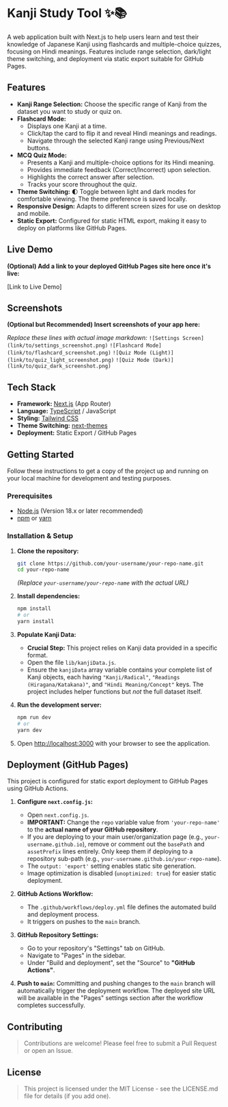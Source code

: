 # Kanji Study Tool ✨📚

A web application built with Next.js to help users learn and test their knowledge of Japanese Kanji using flashcards and multiple-choice quizzes, focusing on Hindi meanings. Features include range selection, dark/light theme switching, and deployment via static export suitable for GitHub Pages.

## Features

*   **Kanji Range Selection:** Choose the specific range of Kanji from the dataset you want to study or quiz on.
*   **Flashcard Mode:**
    *   Displays one Kanji at a time.
    *   Click/tap the card to flip it and reveal Hindi meanings and readings.
    *   Navigate through the selected Kanji range using Previous/Next buttons.
*   **MCQ Quiz Mode:**
    *   Presents a Kanji and multiple-choice options for its Hindi meaning.
    *   Provides immediate feedback (Correct/Incorrect) upon selection.
    *   Highlights the correct answer after selection.
    *   Tracks your score throughout the quiz.
*   **Theme Switching:** 🌓 Toggle between light and dark modes for comfortable viewing. The theme preference is saved locally.
*   **Responsive Design:** Adapts to different screen sizes for use on desktop and mobile.
*   **Static Export:** Configured for static HTML export, making it easy to deploy on platforms like GitHub Pages.

## Live Demo

**(Optional) Add a link to your deployed GitHub Pages site here once it's live:**

[Link to Live Demo]

## Screenshots

**(Optional but Recommended) Insert screenshots of your app here:**

*Replace these lines with actual image markdown:*
`![Settings Screen](link/to/settings_screenshot.png)`
`![Flashcard Mode](link/to/flashcard_screenshot.png)`
`![Quiz Mode (Light)](link/to/quiz_light_screenshot.png)`
`![Quiz Mode (Dark)](link/to/quiz_dark_screenshot.png)`

## Tech Stack

*   **Framework:** [Next.js](https://nextjs.org/) (App Router)
*   **Language:** [TypeScript](https://www.typescriptlang.org/) / JavaScript
*   **Styling:** [Tailwind CSS](https://tailwindcss.com/)
*   **Theme Switching:** [next-themes](https://github.com/pacocoursey/next-themes)
*   **Deployment:** Static Export / GitHub Pages

## Getting Started

Follow these instructions to get a copy of the project up and running on your local machine for development and testing purposes.

### Prerequisites

*   [Node.js](https://nodejs.org/) (Version 18.x or later recommended)
*   [npm](https://www.npmjs.com/) or [yarn](https://yarnpkg.com/)

### Installation & Setup

1.  **Clone the repository:**
    ```bash
    git clone https://github.com/your-username/your-repo-name.git
    cd your-repo-name
    ```
    *(Replace `your-username/your-repo-name` with the actual URL)*

2.  **Install dependencies:**
    ```bash
    npm install
    # or
    yarn install
    ```

3.  **Populate Kanji Data:**
    *   **Crucial Step:** This project relies on Kanji data provided in a specific format.
    *   Open the file `lib/kanjiData.js`.
    *   Ensure the `kanjiData` array variable contains your complete list of Kanji objects, each having `"Kanji/Radical"`, `"Readings (Hiragana/Katakana)"`, and `"Hindi Meaning/Concept"` keys. The project includes helper functions but *not* the full dataset itself.

4.  **Run the development server:**
    ```bash
    npm run dev
    # or
    yarn dev
    ```

5.  Open [http://localhost:3000](http://localhost:3000) with your browser to see the application.

## Deployment (GitHub Pages)

This project is configured for static export deployment to GitHub Pages using GitHub Actions.

1.  **Configure `next.config.js`:**
    *   Open `next.config.js`.
    *   **IMPORTANT:** Change the `repo` variable value from `'your-repo-name'` to the **actual name of your GitHub repository**.
    *   If you are deploying to your main user/organization page (e.g., `your-username.github.io`), remove or comment out the `basePath` and `assetPrefix` lines entirely. Only keep them if deploying to a repository sub-path (e.g., `your-username.github.io/your-repo-name`).
    *   The `output: 'export'` setting enables static site generation.
    *   Image optimization is disabled (`unoptimized: true`) for easier static deployment.

2.  **GitHub Actions Workflow:**
    *   The `.github/workflows/deploy.yml` file defines the automated build and deployment process.
    *   It triggers on pushes to the `main` branch.

3.  **GitHub Repository Settings:**
    *   Go to your repository's "Settings" tab on GitHub.
    *   Navigate to "Pages" in the sidebar.
    *   Under "Build and deployment", set the "Source" to **"GitHub Actions"**.

4.  **Push to `main`:** Committing and pushing changes to the `main` branch will automatically trigger the deployment workflow. The deployed site URL will be available in the "Pages" settings section after the workflow completes successfully.

## Contributing

> Contributions are welcome! Please feel free to submit a Pull Request or open an Issue.

## License
> This project is licensed under the MIT License - see the LICENSE.md file for details (if you add one).